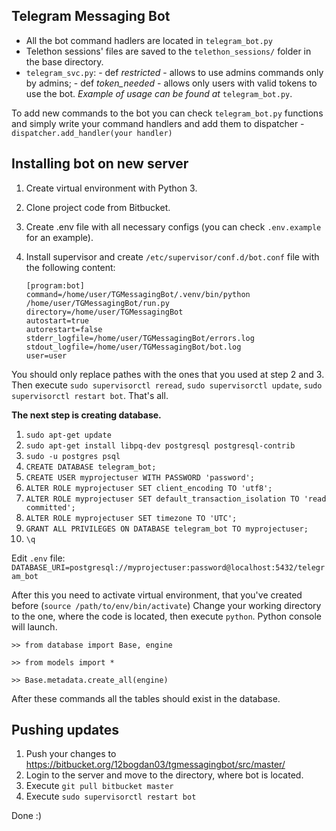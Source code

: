 ## Telegram Messaging Bot

 - All the bot command hadlers are located in `telegram_bot.py`
 - Telethon sessions' files are saved to the `telethon_sessions/` folder in the base directory.
 - `telegram_svc.py`:
		 - def *restricted* - allows to use admins commands only by admins;
		 - def *token_needed* - allows only users with valid tokens to use the bot.
*Example of usage can be found at* `telegram_bot.py`.

To add new commands to the bot you can check `telegram_bot.py`  functions and simply write your command handlers and add them to dispatcher - `dispatcher.add_handler(your handler)`

## Installing bot on new server

1. Create virtual environment with Python 3.
2. Clone project code from Bitbucket.
3. Create .env file with all necessary configs (you can check `.env.example` for an example).
4.  Install supervisor and create `/etc/supervisor/conf.d/bot.conf` file with the following content:
		

        [program:bot]
        command=/home/user/TGMessagingBot/.venv/bin/python /home/user/TGMessagingBot/run.py
        directory=/home/user/TGMessagingBot
        autostart=true
        autorestart=false
        stderr_logfile=/home/user/TGMessagingBot/errors.log
        stdout_logfile=/home/user/TGMessagingBot/bot.log
        user=user
You should only replace pathes with the ones that you used at step 2 and 3.
Then execute `sudo supervisorctl reread`, `sudo supervisorctl update`, `sudo supervisorctl restart bot`. That's all.

**The next step is creating database.**
1. `sudo apt-get update`
2. `sudo apt-get install libpq-dev postgresql postgresql-contrib`
3. `sudo -u postgres psql`
4. `CREATE DATABASE telegram_bot;`
5. `CREATE USER myprojectuser WITH PASSWORD 'password';`
6. `ALTER ROLE myprojectuser SET client_encoding TO 'utf8';`
7. `ALTER ROLE myprojectuser SET default_transaction_isolation TO 'read committed';`
8. `ALTER ROLE myprojectuser SET timezone TO 'UTC';`
9. `GRANT ALL PRIVILEGES ON DATABASE telegram_bot TO myprojectuser;`
10. `\q`

Edit `.env` file:
```DATABASE_URI=postgresql://myprojectuser:password@localhost:5432/telegram_bot```


After this you need to activate virtual environment, that you've created before (`source /path/to/env/bin/activate`)
Change your working directory to the one, where the code is located, then execute `python`. Python console will launch.
    
`>> from database import Base, engine`

`>> from models import *`

`>> Base.metadata.create_all(engine)`

After these commands all the tables should exist in the database.

## Pushing updates
1. Push your changes to https://bitbucket.org/12bogdan03/tgmessagingbot/src/master/
2. Login to the server and move to the directory, where bot is located.
3. Execute `git pull bitbucket master`
4. Execute `sudo supervisorctl restart bot`

Done :)
